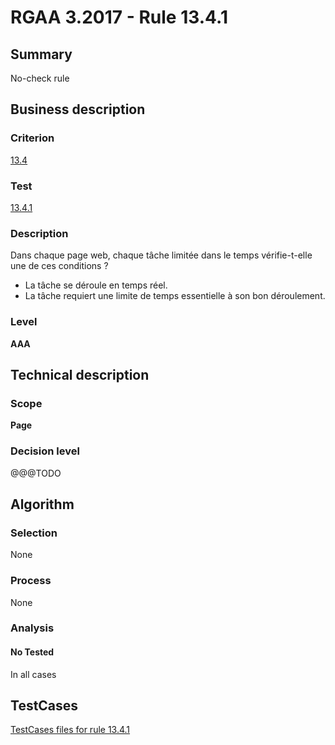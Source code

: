 # RGAA 3.2017 - Rule 13.4.1

## Summary
No-check rule


## Business description

### Criterion
[13.4](http://references.modernisation.gouv.fr/rgaa-accessibilite/criteres.html#crit-13-4)

### Test
[13.4.1](http://references.modernisation.gouv.fr/rgaa-accessibilite/criteres.html#test-13-4-1)

### Description
<div lang="fr">Dans chaque page web, chaque t&#xE2;che limit&#xE9;e dans le temps v&#xE9;rifie-t-elle une de ces conditions&nbsp;? <ul><li>La t&#xE2;che se d&#xE9;roule en temps r&#xE9;el.</li> <li>La t&#xE2;che requiert une limite de temps essentielle &#xE0; son bon d&#xE9;roulement.</li> </ul></div>

### Level
**AAA**


## Technical description

### Scope
**Page**

### Decision level
@@@TODO


## Algorithm

### Selection
None

### Process
None

### Analysis

#### No Tested
In all cases


##  TestCases

[TestCases files for rule 13.4.1](https://github.com/Asqatasun/Asqatasun/tree/develop/rules/rules-rgaa3.2017/src/test/resources/testcases/rgaa32017/Rgaa32017Rule130401/)


